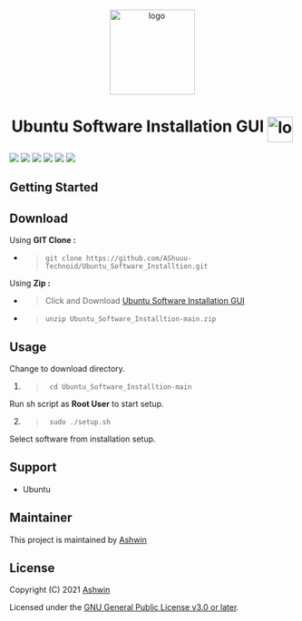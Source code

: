 <!-- PROJECT LOGO -->
<br />
<p align="center">
  <a>
    <img src="https://linuxx.info/wp-content/uploads/2019/04/eac0630b6c4cc9d1b3c1dae9e775f4e9-1.png" alt="logo" width="150" height="150"/>
  </a>
  <h1 align="center">Ubuntu Software Installation GUI <img align="top" src="https://telegra.ph/file/3898bdbce63b2dbd6bde9.gif" alt="logo" width="45" height="45"/></h1>
  <a>
    <img src=https://img.shields.io/badge/Ubuntu-E95420?style=flat-square&logo=ubuntu&logoColor=white />
    <img src=https://img.shields.io/github/license/AShuuu-Technoid/Ubuntu_Software_Installtion?style=flat-square />
    <img src=https://img.shields.io/github/v/release/AShuuu-Technoid/Ubuntu_Software_Installtion?style=flat-square />
    <img src=https://img.shields.io/github/downloads/AShuuu-Technoid/Ubuntu_Software_Installtion/total?style=flat-square />
    <img src=https://img.shields.io/github/last-commit/AShuuu-Technoid/Ubuntu_Software_Installtion?style=flat-square />
    <img src=https://img.shields.io/badge/author-Ashwin-blue?style=flat-square />
  </a>
</p>

## Getting Started

## Download
Using **GIT Clone :**
- >`git clone https://github.com/AShuuu-Technoid/Ubuntu_Software_Installtion.git`

Using **Zip :**
- >Click and Download [Ubuntu Software Installation GUI](https://github.com/AShuuu-Technoid/Ubuntu_Software_Installtion/archive/refs/heads/main.zip)

- >`unzip Ubuntu_Software_Installtion-main.zip`

## Usage

Change to download directory.
1. >` cd Ubuntu_Software_Installtion-main`

Run sh script as **Root User** to start setup.

2. >` sudo ./setup.sh`

Select software from installation setup.

## Support
- Ubuntu

## Maintainer
This project is maintained by [Ashwin](https://ashuuu.ml/)

## License

Copyright (C) 2021 [Ashwin](https://ashwin.ml/)

Licensed under the [GNU General Public License v3.0 or later](LICENSE).
